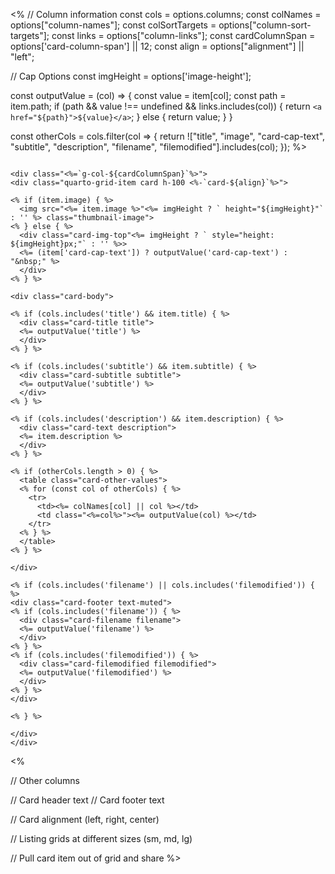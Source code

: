 <%
// Column information
const cols = options.columns;
const colNames = options["column-names"];
const colSortTargets = options["column-sort-targets"];
const links = options["column-links"];
const cardColumnSpan = options['card-column-span'] || 12;
const align = options["alignment"] || "left";

// Cap Options
const imgHeight = options['image-height'];

const outputValue = (col) => {
const value = item[col];
const path = item.path;
if (path && value !== undefined && links.includes(col)) {
return `<a href="${path}">${value}</a>`;
} else {
return value;
}
}

const otherCols = cols.filter(col => {
return !["title", "image", "card-cap-text", "subtitle", "description", "filename", "filemodified"].includes(col);
});
%>

```{=html}

<div class="<%=`g-col-${cardColumnSpan}`%>">
<div class="quarto-grid-item card h-100 <%-`card-${align}`%>">

<% if (item.image) { %>
  <img src="<%= item.image %>"<%= imgHeight ? ` height="${imgHeight}"` : '' %> class="thumbnail-image">
<% } else { %>
  <div class="card-img-top"<%= imgHeight ? ` style="height: ${imgHeight}px;"` : '' %>>
  <%= (item['card-cap-text']) ? outputValue('card-cap-text') : "&nbsp;" %>
  </div>
<% } %>

<div class="card-body">

<% if (cols.includes('title') && item.title) { %>
  <div class="card-title title">
  <%= outputValue('title') %>
  </div>
<% } %>

<% if (cols.includes('subtitle') && item.subtitle) { %>
  <div class="card-subtitle subtitle">
  <%= outputValue('subtitle') %>
  </div>
<% } %>

<% if (cols.includes('description') && item.description) { %>
  <div class="card-text description">
  <%= item.description %>
  </div>
<% } %>

<% if (otherCols.length > 0) { %>
  <table class="card-other-values">
  <% for (const col of otherCols) { %>
    <tr>
      <td><%= colNames[col] || col %></td>
      <td class="<%=col%>"><%= outputValue(col) %></td>
    </tr>
  <% } %>
  </table>
<% } %>

</div>

<% if (cols.includes('filename') || cols.includes('filemodified')) { %>
<div class="card-footer text-muted">
<% if (cols.includes('filename')) { %>
  <div class="card-filename filename">
  <%= outputValue('filename') %>
  </div>
<% } %>
<% if (cols.includes('filemodified')) { %>
  <div class="card-filemodified filemodified">
  <%= outputValue('filemodified') %>
  </div>
<% } %>
</div>

<% } %>

</div>
</div>
```

<%

// Other columns

// Card header text
// Card footer text

// Card alignment (left, right, center)

// Listing grids at different sizes (sm, md, lg)

// Pull card item out of grid and share
%>
